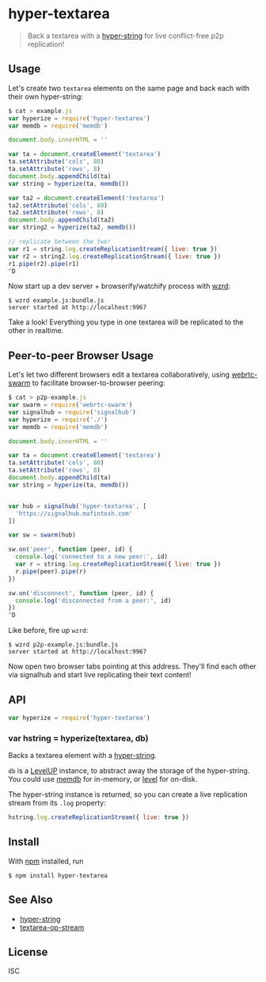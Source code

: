 # hyper-textarea

> Back a textarea with a [hyper-string](https://github.com/noffle/hyper-string)
> for live conflict-free p2p replication!

## Usage

Let's create two `textarea` elements on the same page and back each with their
own hyper-string:

```js
$ cat > example.js
var hyperize = require('hyper-textarea')
var memdb = require('memdb')

document.body.innerHTML = ''

var ta = document.createElement('textarea')
ta.setAttribute('cols', 80)
ta.setAttribute('rows', 8)
document.body.appendChild(ta)
var string = hyperize(ta, memdb())

var ta2 = document.createElement('textarea')
ta2.setAttribute('cols', 80)
ta2.setAttribute('rows', 8)
document.body.appendChild(ta2)
var string2 = hyperize(ta2, memdb())

// replicate between the two!
var r1 = string.log.createReplicationStream({ live: true })
var r2 = string2.log.createReplicationStream({ live: true })
r1.pipe(r2).pipe(r1)
^D
```

Now start up a dev server + browserify/watchify process with
[wzrd](https://github.com/maxogden/wzrd):

```
$ wzrd example.js:bundle.js
server started at http://localhost:9967
```

Take a look! Everything you type in one textarea will be replicated to the
other in realtime.

## Peer-to-peer Browser Usage

Let's let two different browsers edit a textarea collaboratively, using
[webrtc-swarm](http://github.com/mafintosh/webrtc-swarm) to facilitate
browser-to-browser peering:

```js
$ cat > p2p-example.js
var swarm = require('webrtc-swarm')
var signalhub = require('signalhub')
var hyperize = require('./')
var memdb = require('memdb')

document.body.innerHTML = ''

var ta = document.createElement('textarea')
ta.setAttribute('cols', 80)
ta.setAttribute('rows', 8)
document.body.appendChild(ta)
var string = hyperize(ta, memdb())


var hub = signalhub('hyper-textarea', [
  'https://signalhub.mafintosh.com'
])

var sw = swarm(hub)

sw.on('peer', function (peer, id) {
  console.log('connected to a new peer:', id)
  var r = string.log.createReplicationStream({ live: true })
  r.pipe(peer).pipe(r)
})

sw.on('disconnect', function (peer, id) {
  console.log('disconnected from a peer:', id)
})
^D
```

Like before, fire up `wzrd`:

```
$ wzrd p2p-example.js:bundle.js
server started at http://localhost:9967
```

Now open two browser tabs pointing at this address. They'll find each other via
signalhub and start live replicating their text content!

## API

```js
var hyperize = require('hyper-textarea')
```

### var hstring = hyperize(textarea, db)

Backs a textarea element with a
[hyper-string](https://github.com/noffle/hyper-string).

`db` is a [LevelUP](https://github.com/Level/levelup) instance, to abstract away
the storage of the hyper-string. You could use
[memdb](https://github.com/juliangruber/memdb) for in-memory, or
[level](https://github.com/Level/level) for on-disk.

The hyper-string instance is returned, so you can create a live replication
stream from its `.log` property:

```js
hstring.log.createReplicationStream({ live: true })
```


## Install

With [npm](https://npmjs.org/) installed, run

```
$ npm install hyper-textarea
```

## See Also

- [hyper-string](https://github.com/noffle/hyper-string)
- [textarea-op-stream](https://github.com/noffle/textarea-op-stream)

## License

ISC
